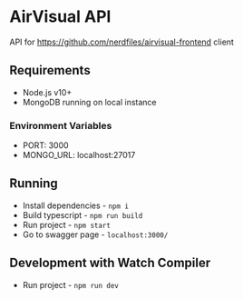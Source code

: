 # AirVisual API

API for https://github.com/nerdfiles/airvisual-frontend client

## Requirements

- Node.js v10+
- MongoDB running on local instance

### Environment Variables

- PORT: 3000
- MONGO_URL: localhost:27017

## Running

- Install dependencies - `npm i`
- Build typescript - `npm run build`
- Run project - `npm start`
- Go to swagger page - `localhost:3000/`

## Development with Watch Compiler

- Run project - `npm run dev`
